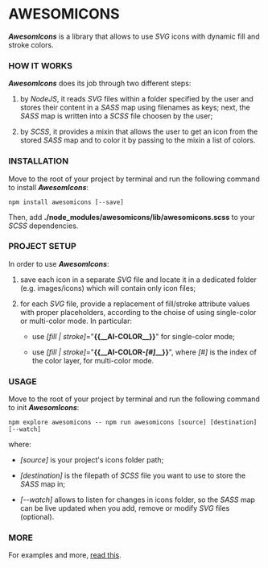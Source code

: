 # AWESOMICONS
__*AwesomIcons*__ is a library that allows to use *SVG* icons with dynamic fill and stroke colors.


### HOW IT WORKS

__*AwesomIcons*__ does its job through two different steps:

1. by *NodeJS*, it reads *SVG* files within a folder specified by the user and stores their content in a *SASS* map using filenames as keys; next, the *SASS* map is written into a *SCSS* file choosen by the user;

2. by *SCSS*, it provides a mixin that allows the user to get an icon from the stored *SASS* map and to color it by passing to the mixin a list of colors.


### INSTALLATION
Move to the root of your project by terminal and run the following command to install __*AwesomIcons*__:

    npm install awesomicons [--save]

Then, add __./node_modules/awesomicons/lib/awesomicons.scss__ to your *SCSS* dependencies.


### PROJECT SETUP
In order to use __*AwesomIcons*__:

1. save each icon in a separate *SVG* file and locate it in a dedicated folder (e.g. images/icons) which will contain only icon files;

2. for each *SVG* file, provide a replacement of fill/stroke attribute values with proper placeholders, according to the choise of using single-color or multi-color mode. In particular:

    - use *[fill | stroke]*="__{{\_\_AI-COLOR\_\_}}__" for single-color mode;

    - use *[fill | stroke]*="__{{\_\_AI-COLOR-*[#]*\_\_}}__", where *[#]* is the index of the color layer, for multi-color mode.


### USAGE
Move to the root of your project by terminal and run the following command to init __*AwesomIcons*__:

    npm explore awesomicons -- npm run awesomicons [source] [destination] [--watch]

where:

- *[source]* is your project's icons folder path;

- *[destination]* is the filepath of *SCSS* file you want to use to store the *SASS* map in;

- *[--watch]* allows to listen for changes in icons folder, so the *SASS* map can be live updated when you add, remove or modify *SVG* files (optional).


### MORE
For examples and more, [read this](EXAMPLE.md).